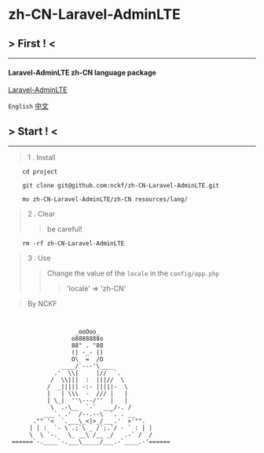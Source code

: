 # zh-CN-Laravel-AdminLTE

## > First ! <
---
#### Laravel-AdminLTE zh-CN language package

[Laravel-AdminLTE](https://github.com/jeroennoten/Laravel-AdminLTE)

`English`
[中文](https://github.com/nckf/zh-CN-Laravel-AdminLTE/blob/master/README-zhCN.md)

## > Start ! <
---

> 1 . Install
````
    cd project

    git clone git@github.com:nckf/zh-CN-Laravel-AdminLTE.git

    mv zh-CN-Laravel-AdminLTE/zh-CN resources/lang/
````

> 2 . Clear
>> be careful!
````
    rm -rf zh-CN-Laravel-AdminLTE
````

> 3 . Use
>> Change the value of the `locale` in the `config/app.php`
>>> 'locale' => 'zh-CN'

> By NCKF
````
 

                   _ooOoo_
                  o8888888o
                  88" . "88
                  (| -_- |)
                  O\  =  /O
               ____/`---'\____
             .'  \\|     |//  `.
            /  \\|||  :  |||//  \
           /  _||||| -:- |||||-  \
           |   | \\\  -  /// |   |
           | \_|  ''\---/''  |   |
            \  .-\__  `-`  ___/-. /
          ___`. .'  /--.--\  `. . __
       ."" '<  `.___\_<|>_/___.'  >'"".
      | | :  `- \`.;`\ _ /`;.`/ - ` : | |
      \  \ `-.   \_ __\ /__ _/   .-` /  /
 ======`-.____`-.___\_____/___.-`____.-'======
````